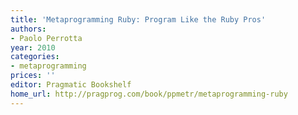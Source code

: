 ```yaml
---
title: 'Metaprogramming Ruby: Program Like the Ruby Pros'
authors:
- Paolo Perrotta
year: 2010
categories:
- metaprogramming
prices: ''
editor: Pragmatic Bookshelf
home_url: http://pragprog.com/book/ppmetr/metaprogramming-ruby
---
```

